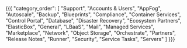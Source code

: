 {{{
  "category_order": [
    "Support",
    "Accounts & Users",
    "AppFog",
    "Autoscale",
    "Backup",
    "Blueprints",
    "Compliance",
    "Container Services",
    "Control Portal",
    "Database",
    "Disaster Recovery",
    "Ecosystem Partners",
    "ElasticBox",
    "General",
    "LBaaS",
    "Mail",
    "Managed Services",
    "Marketplace",
    "Network",
    "Object Storage",
    "Orchestrate",
    "Partners",
    "Release Notes",
    "Runner",
    "Security",
    "Service Tasks",
    "Servers"
  ]
}}}
